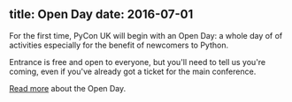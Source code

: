 title: Open Day
date: 2016-07-01
---

For the first time, PyCon UK will begin with an Open Day: a whole day of of
activities especially for the benefit of newcomers to Python.

Entrance is free and open to everyone, but you'll need to tell us you're
coming, even if you've already got a ticket for the main conference.

[Read more](/open-day/) about the Open Day.
